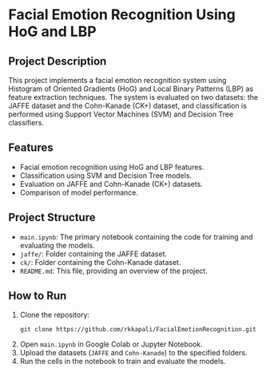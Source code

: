 # Facial Emotion Recognition Using HoG and LBP

## Project Description
This project implements a facial emotion recognition system using Histogram of Oriented Gradients (HoG) and Local Binary Patterns (LBP) as feature extraction techniques. 
The system is evaluated on two datasets: the JAFFE dataset and the Cohn-Kanade (CK+) dataset, and classification is performed using Support Vector Machines (SVM) and Decision Tree classifiers.

## Features
- Facial emotion recognition using HoG and LBP features.
- Classification using SVM and Decision Tree models.
- Evaluation on JAFFE and Cohn-Kanade (CK+) datasets.
- Comparison of model performance.

## Project Structure
- `main.ipynb`: The primary notebook containing the code for training and evaluating the models.
- `jaffe/`: Folder containing the JAFFE dataset.
- `ck/`: Folder containing the Cohn-Kanade dataset.
- `README.md`: This file, providing an overview of the project.

## How to Run
1. Clone the repository:
   ```
   git clone https://github.com/rkkapali/FacialEmotionRecognition.git
   ```
2. Open `main.ipynb` in Google Colab or Jupyter Notebook.
3. Upload the datasets (`JAFFE` and `Cohn-Kanade`) to the specified folders.
4. Run the cells in the notebook to train and evaluate the models.
